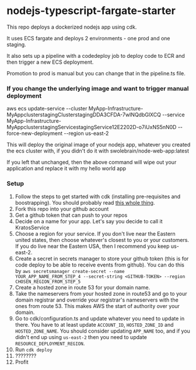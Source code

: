 # nodejs-typescript-fargate-starter

This repo deploys a dockerized nodejs app using cdk.

It uses ECS fargate and deploys 2 environments - one prod and one staging.

It also sets up a pipeline with a codedeploy job to deploy code to ECR and then trigger a new ECS deployment.

Promotion to prod is manual but you can change that in the pipeline.ts file.

### If you change the underlying image and want to trigger manual deployment

aws ecs update-service --cluster MyApp-Infrastructure-MyAppclusterstagingClusterstagingDDA3CFDA-7wINQdbGlXCQ --service MyApp-Infrastructure-MyAppclusterstagingServicestagingService12E2202D-o7iUxNS5nN0D --force-new-deployment --region us-east-2

This will deploy the original image of your nodejs app, whatever you created the ecs cluster with, if you didn't do it with swolebrain/node-web-app:latest

If you left that unchanged, then the above command will wipe out your application and replace it with my hello world app

### Setup

1. Follow the steps to get started with cdk (installing pre-requisites and boostrapping). You should probably read [this whole thing](https://docs.aws.amazon.com/cdk/v2/guide/getting_started.html).
2. Fork this repo into your github account
3. Get a github token that can push to your repos
4. Decide on a name for your app. Let's say you decide to call it KratosService
5. Choose a region for your service. If you don't live near the Eastern united states, then choose whatever's closest to you or your customers. If you do live near the Eastern USA, then I recommend you keep us-east-2.
6. Create a secret in secrets manager to store your github token (this is for code deploy to be able to receive events from github). You can do this by `aws secretsmanager create-secret --name YOUR_APP_NAME_FROM_STEP_4 --secret-string <GITHUB-TOKEN> --region CHOSEN_REGION_FROM_STEP_5`
7. Create a hosted zone in route 53 for your domain name.
8. Take the nameservers from your hosted zone in route53 and go to your domain registrar and override your registrar's nameservers with the ones from route 53. This makes AWS the start of authority over your domain.
9. Go to cdk/configuration.ts and update whatever you need to update in there. You have to at least update `ACCOUNT_ID`, `HOSTED_ZONE_ID` and `HOSTED_ZONE_NAME`. You should consider updating `APP_NAME` too, and if you didn't end up using `us-east-2` then you need to update `RESOURCE_DEPLOYMENT_REGION`.
10. Run `cdk deploy`
11. ????????
12. Profit
